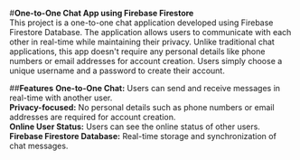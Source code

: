 #**One-to-One Chat App using Firebase Firestore**<br>
This project is a one-to-one chat application developed using Firebase Firestore Database. The application allows users to communicate with each other in real-time while maintaining their privacy. Unlike traditional chat applications, this app doesn't require any personal details like phone numbers or email addresses for account creation. Users simply choose a unique username and a password to create their account.<br>

##**Features**
**One-to-One Chat:** Users can send and receive messages in real-time with another user.<br>
**Privacy-focused:** No personal details such as phone numbers or email addresses are required for account creation.<br>
**Online User Status:** Users can see the online status of other users.<br>
**Firebase Firestore Database:** Real-time storage and synchronization of chat messages.
